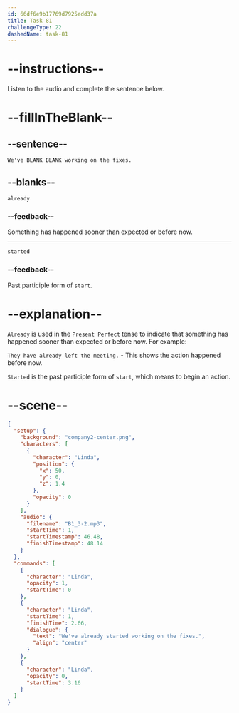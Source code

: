 ```yaml
---
id: 66df6e9b17769d7925edd37a
title: Task 81
challengeType: 22
dashedName: task-81
---
```

<!--
AUDIO REFERENCE:
Linda: We've already started working on the fixes.
-->

# --instructions--

Listen to the audio and complete the sentence below.

# --fillInTheBlank--

## --sentence--

`We've BLANK BLANK working on the fixes.`

## --blanks--

`already`

### --feedback--

Something has happened sooner than expected or before now.

---

`started`

### --feedback--

Past participle form of `start`.

# --explanation--

`Already` is used in the `Present Perfect` tense to indicate that something has happened sooner than expected or before now. For example: 

`They have already left the meeting.` - This shows the action happened before now.

`Started` is the past participle form of `start`, which means to begin an action.

# --scene--

```json
{
  "setup": {
    "background": "company2-center.png",
    "characters": [
      {
        "character": "Linda",
        "position": {
          "x": 50,
          "y": 0,
          "z": 1.4
        },
        "opacity": 0
      }
    ],
    "audio": {
      "filename": "B1_3-2.mp3",
      "startTime": 1,
      "startTimestamp": 46.48,
      "finishTimestamp": 48.14
    }
  },
  "commands": [
    {
      "character": "Linda",
      "opacity": 1,
      "startTime": 0
    },
    {
      "character": "Linda",
      "startTime": 1,
      "finishTime": 2.66,
      "dialogue": {
        "text": "We've already started working on the fixes.",
        "align": "center"
      }
    },
    {
      "character": "Linda",
      "opacity": 0,
      "startTime": 3.16
    }
  ]
}
```
